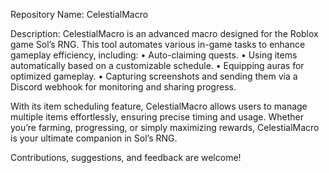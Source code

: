 Repository Name: CelestialMacro

Description:
CelestialMacro is an advanced macro designed for the Roblox game Sol’s RNG. This tool automates various in-game tasks to enhance gameplay efficiency, including:
	•	Auto-claiming quests.
	•	Using items automatically based on a customizable schedule.
	•	Equipping auras for optimized gameplay.
	•	Capturing screenshots and sending them via a Discord webhook for monitoring and sharing progress.

With its item scheduling feature, CelestialMacro allows users to manage multiple items effortlessly, ensuring precise timing and usage. Whether you’re farming, progressing, or simply maximizing rewards, CelestialMacro is your ultimate companion in Sol’s RNG.

Contributions, suggestions, and feedback are welcome!
